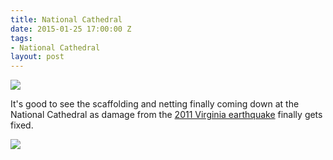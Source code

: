 ```yaml
---
title: National Cathedral
date: 2015-01-25 17:00:00 Z
tags:
- National Cathedral
layout: post
---
```


<div class="articleBody clearfix">
<img src='/images/window_large.jpg' >
<!--more-->
<p>It's good to see the scaffolding and netting finally coming down at the National Cathedral as damage from the <a href="http://en.wikipedia.org/wiki/2011_Virginia_earthquake">2011 Virginia earthquake</a> finally gets fixed. </p>
<img src='/images/altar_large.jpg' >
</div>
